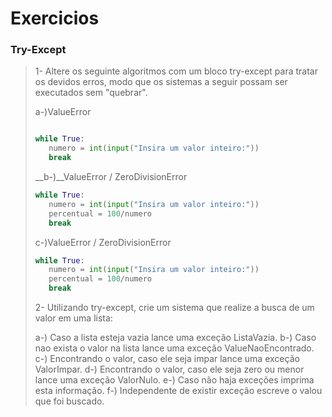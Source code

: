 <!--Python-->
# Exercicios

### Try-Except
>1- Altere os seguinte algoritmos com um bloco try-except para tratar os devidos erros, modo que os sistemas a seguir possam ser executados sem "quebrar".
>
>a-)ValueError
>```py
>
>while True:
>    numero = int(input("Insira um valor inteiro:"))
>    break
>
>```
>
>__b-)__ValueError / ZeroDivisionError
>
>```py
>while True:
>    numero = int(input("Insira um valor inteiro:"))
>    percentual = 100/numero
>    break
>```
>
>c-)ValueError / ZeroDivisionError
>```py
>while True:
>    numero = int(input("Insira um valor inteiro:"))
>    percentual = 100/numero
>    break
>```
>2- Utilizando try-except, crie um sistema que realize a busca de um valor em uma lista:
>
>a-) Caso a lista esteja vazia lance uma exceção ListaVazia.
>b-) Caso nao exista o valor na lista lance uma exceção ValueNaoEncontrado.
>c-) Encontrando o valor, caso ele seja impar lance uma exceção ValorImpar.
>d-) Encontrando o valor, caso ele seja zero ou menor lance uma exceção ValorNulo.
>e-) Caso não haja exceções imprima esta informação.
>f-) Independente de existir exceção escreve o valou que foi buscado.

